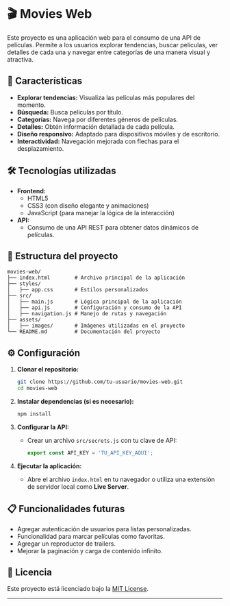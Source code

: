
# 🎬 Movies Web

Este proyecto es una aplicación web para el consumo de una API de películas. Permite a los usuarios explorar tendencias, buscar películas, ver detalles de cada una y navegar entre categorías de una manera visual y atractiva.

## 🚀 Características

- **Explorar tendencias:** Visualiza las películas más populares del momento.
- **Búsqueda:** Busca películas por título.
- **Categorías:** Navega por diferentes géneros de películas.
- **Detalles:** Obtén información detallada de cada película.
- **Diseño responsivo:** Adaptado para dispositivos móviles y de escritorio.
- **Interactividad:** Navegación mejorada con flechas para el desplazamiento.

## 🛠️ Tecnologías utilizadas

- **Frontend:**
  - HTML5
  - CSS3 (con diseño elegante y animaciones)
  - JavaScript (para manejar la lógica de la interacción)
- **API:**
  - Consumo de una API REST para obtener datos dinámicos de películas.

## 📂 Estructura del proyecto

```plaintext
movies-web/
├── index.html        # Archivo principal de la aplicación
├── styles/
│   ├── app.css       # Estilos personalizados
├── src/
│   ├── main.js       # Lógica principal de la aplicación
│   ├── api.js        # Configuración y consumo de la API
│   ├── navigation.js # Manejo de rutas y navegación
├── assets/
│   ├── images/       # Imágenes utilizadas en el proyecto
└── README.md         # Documentación del proyecto
```

## ⚙️ Configuración

1. **Clonar el repositorio:**
   ```bash
   git clone https://github.com/tu-usuario/movies-web.git
   cd movies-web
   ```

2. **Instalar dependencias (si es necesario):**
   ```bash
   npm install
   ```

3. **Configurar la API:**
   - Crear un archivo `src/secrets.js` con tu clave de API:
     ```javascript
     export const API_KEY = 'TU_API_KEY_AQUI';
     ```

4. **Ejecutar la aplicación:**
   - Abre el archivo `index.html` en tu navegador o utiliza una extensión de servidor local como **Live Server**.

## 📋 Funcionalidades futuras

- Agregar autenticación de usuarios para listas personalizadas.
- Funcionalidad para marcar películas como favoritas.
- Agregar un reproductor de trailers.
- Mejorar la paginación y carga de contenido infinito.

## 📜 Licencia

Este proyecto está licenciado bajo la [MIT License](LICENSE).

---
